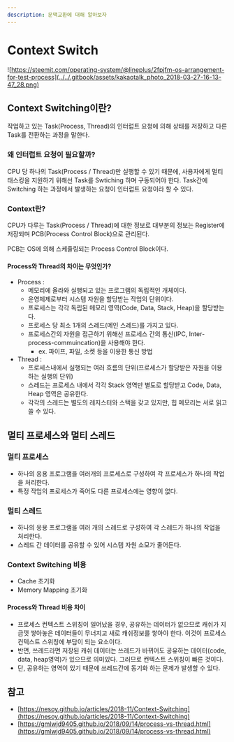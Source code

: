 ```yaml
---
description: 문맥교환에 대해 알아보자
---
```


# Context Switch

![https://steemit.com/operating-system/@lineplus/2fpjfm-os-arrangement-for-test-process](../../.gitbook/assets/kakaotalk_photo_2018-03-27-16-13-47_28.png)

## Context Switching이란?

작업하고 있는 Task\(Process, Thread\)의 인터럽트 요청에 의해 상태를 저장하고 다른 Task를 전환하는 과정을 말한다.

### 왜 인터럽트 요청이 필요할까?

CPU 당 하나의 Task\(Process / Thread\)만 실행할 수 있기 때문에, 사용자에게 멀티 태스킹을 지원하기 위해선 Task를 Swtiching 하며 구동되어야 한다. Task간에 Switching 하는 과정에서 발생하는 요청이 인터럽트 요청이라 할 수 있다.

### Context란?

CPU가 다루는 Task\(Process / Thread\)에 대한 정보로 대부분의 정보는 Register에 저장되며 PCB\(Process Control Block\)으로 관리된다.

PCB는 OS에 의해 스케줄링되는 Process Control Block이다.

#### Process와 Thread의 차이는 무엇인가?

* Process :
  * 메모리에 올라와 실행되고 있는 프로그램의 독립적인 개체이다.
  * 운영체제로부터 시스템 자원을 할당받는 작업의 단위이다.
  * 프로세스는 각각 독립된 메모리 영역\(Code, Data, Stack, Heap\)을 할당받는다.
  * 프로세스 당 최소 1개의 스레드\(메인 스레드\)를 가지고 있다.
  * 프로세스간의 자원을 접근하기 위해선 프로세스 간의 통신\(IPC, Inter-process-commuincation\)을 사용해야 한다.
    * ex. 파이프, 파일, 소켓 등을 이용한 통신 방법
* Thread :
  * 프로세스내에서 실행되는 여러 흐름의 단위\(프로세스가 할당받은 자원을 이용하는 실행의 단위\)
  * 스레드는 프로세스 내에서 각각 Stack 영역만 별도로 할당받고 Code, Data, Heap 영역은 공유한다.
  * 각각의 스레드는 별도의 레지스터와 스택을 갖고 있지만, 힙 메모리는 서로 읽고 쓸 수 있다.

## 멀티 프로세스와 멀티 스레드

### 멀티 프로세스

* 하나의 응용 프로그램을 여러개의 프로세스로 구성하여 각 프로세스가 하나의 작업을 처리한다.
* 특정 작업의 프로세스가 죽어도 다른 프로세스에는 영향이 없다.

### 멀티 스레드

* 하나의 응용 프로그램을 여러 개의 스레드로 구성하여 각 스레드가 하나의 작업을 처리한다.
* 스레드 간 데이터를 공유할 수 있어 시스템 자원 소모가 줄어든다.

### Context Switching 비용

* Cache 초기화
* Memory Mapping 초기화

#### Process와 Thread 비용 차이

* 프로세스 컨텍스트 스위칭이 일어났을 경우, 공유하는 데이터가 없으므로 캐쉬가 지금껏 쌓아놓은 데이터들이 무너지고 새로 캐쉬정보를 쌓아야 한다. 이것이 프로세스 컨텍스트 스위칭에 부담이 되는 요소이다.
* 반면, 쓰레드라면 저장된 캐쉬 데이터는 쓰레드가 바뀌어도 공유하는 데이터\(code, data, heap영역\)가 있으므로 의미있다. 그러므로 컨텍스트 스위칭이 빠른 것이다.
* 단, 공유하는 영역이 있기 때문에 쓰레드간에 동기화 하는 문제가 발생할 수 있다.

## 참고

* [https://nesoy.github.io/articles/2018-11/Context-Switching](https://nesoy.github.io/articles/2018-11/Context-Switching)
* [https://gmlwjd9405.github.io/2018/09/14/process-vs-thread.html](https://gmlwjd9405.github.io/2018/09/14/process-vs-thread.html)





